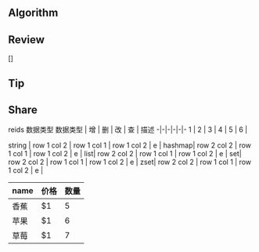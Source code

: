 ## Algorithm
## Review
[]
## Tip

## Share
reids 数据类型
数据类型 | 增 | 删 | 改 | 查  | 描述
-|-|-|-|-|-
1 | 2 | 3 | 4 | 5 | 6 |

string  | row 1 col 2 | row 1 col 1 | row 1 col 2 | e | 
hashmap| row 2 col 2 | row 1 col 1 | row 1 col 2 | e |
list| row 2 col 2 | row 1 col 1 | row 1 col 2 | e |
set| row 2 col 2 | row 1 col 1 | row 1 col 2 | e |
zset| row 2 col 2 | row 1 col 1 | row 1 col 2 | e |


name | 价格 |  数量  
-|-|-
香蕉 | $1 | 5 |
苹果 | $1 | 6 |
草莓 | $1 | 7 |

